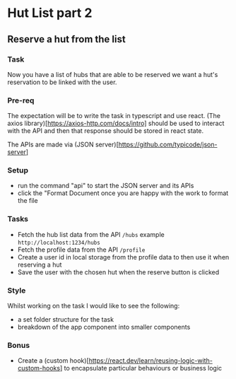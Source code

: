 # Hut List part 2

## Reserve a hut from the list

### Task

Now you have a list of hubs that are able to be reserved we want a hut's reservation to be linked with the user.

### Pre-req

The expectation will be to write the task in typescript and use react. (The axios library)[https://axios-http.com/docs/intro] should be used to interact with the API and then that response should be stored in react state.

The APIs are made via (JSON server)[https://github.com/typicode/json-server]

### Setup

- run the command "api" to start the JSON server and its APIs
- click the "Format Document once you are happy with the work to format the file

### Tasks

- Fetch the hub list data from the API `/hubs` example `http://localhost:1234/hubs`
- Fetch the profile data from the API `/profile`
- Create a user id in local storage from the profile data to then use it when reserving a hut
- Save the user with the chosen hut when the reserve button is clicked

### Style

Whilst working on the task I would like to see the following:

- a set folder structure for the task
- breakdown of the app component into smaller components

### Bonus

- Create a (custom hook)[https://react.dev/learn/reusing-logic-with-custom-hooks] to encapsulate particular behaviours or business logic
